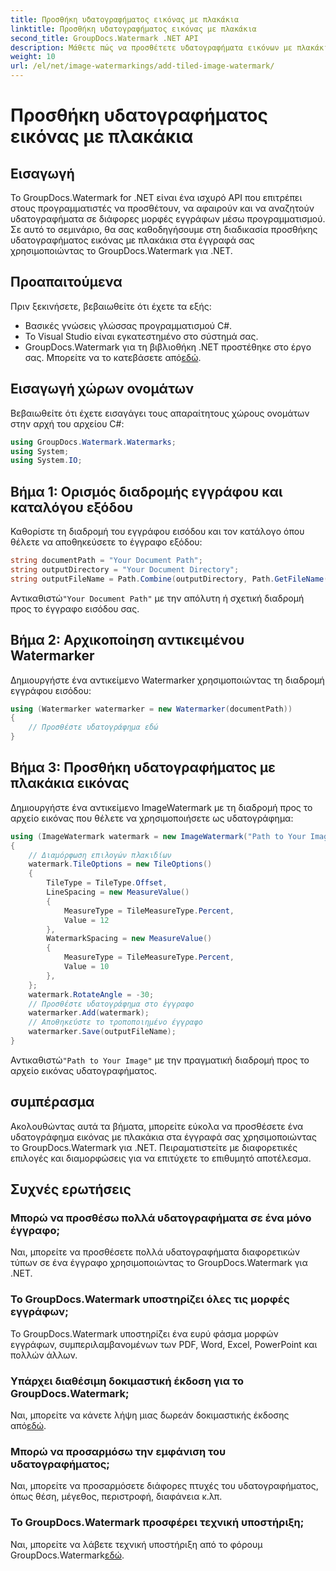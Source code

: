 ```yaml
---
title: Προσθήκη υδατογραφήματος εικόνας με πλακάκια
linktitle: Προσθήκη υδατογραφήματος εικόνας με πλακάκια
second_title: GroupDocs.Watermark .NET API
description: Μάθετε πώς να προσθέτετε υδατογραφήματα εικόνων με πλακάκια στα έγγραφά σας χρησιμοποιώντας το GroupDocs.Watermark για .NET. Εύκολο, αποτελεσματικό και προσαρμόσιμο.
weight: 10
url: /el/net/image-watermarkings/add-tiled-image-watermark/
---
```


# Προσθήκη υδατογραφήματος εικόνας με πλακάκια

## Εισαγωγή
Το GroupDocs.Watermark for .NET είναι ένα ισχυρό API που επιτρέπει στους προγραμματιστές να προσθέτουν, να αφαιρούν και να αναζητούν υδατογραφήματα σε διάφορες μορφές εγγράφων μέσω προγραμματισμού. Σε αυτό το σεμινάριο, θα σας καθοδηγήσουμε στη διαδικασία προσθήκης υδατογραφήματος εικόνας με πλακάκια στα έγγραφά σας χρησιμοποιώντας το GroupDocs.Watermark για .NET.
## Προαπαιτούμενα
Πριν ξεκινήσετε, βεβαιωθείτε ότι έχετε τα εξής:
- Βασικές γνώσεις γλώσσας προγραμματισμού C#.
- Το Visual Studio είναι εγκατεστημένο στο σύστημά σας.
- GroupDocs.Watermark για τη βιβλιοθήκη .NET προστέθηκε στο έργο σας. Μπορείτε να το κατεβάσετε από[εδώ](https://releases.groupdocs.com/Watermark/net/).

## Εισαγωγή χώρων ονομάτων
Βεβαιωθείτε ότι έχετε εισαγάγει τους απαραίτητους χώρους ονομάτων στην αρχή του αρχείου C#:
```csharp
using GroupDocs.Watermark.Watermarks;
using System;
using System.IO;
```
## Βήμα 1: Ορισμός διαδρομής εγγράφου και καταλόγου εξόδου
Καθορίστε τη διαδρομή του εγγράφου εισόδου και τον κατάλογο όπου θέλετε να αποθηκεύσετε το έγγραφο εξόδου:
```csharp
string documentPath = "Your Document Path";
string outputDirectory = "Your Document Directory";
string outputFileName = Path.Combine(outputDirectory, Path.GetFileName(documentPath));
```
 Αντικαθιστώ`"Your Document Path"` με την απόλυτη ή σχετική διαδρομή προς το έγγραφο εισόδου σας.
## Βήμα 2: Αρχικοποίηση αντικειμένου Watermarker
Δημιουργήστε ένα αντικείμενο Watermarker χρησιμοποιώντας τη διαδρομή εγγράφου εισόδου:
```csharp
using (Watermarker watermarker = new Watermarker(documentPath))
{
    // Προσθέστε υδατογράφημα εδώ
}
```
## Βήμα 3: Προσθήκη υδατογραφήματος με πλακάκια εικόνας
Δημιουργήστε ένα αντικείμενο ImageWatermark με τη διαδρομή προς το αρχείο εικόνας που θέλετε να χρησιμοποιήσετε ως υδατογράφημα:
```csharp
using (ImageWatermark watermark = new ImageWatermark("Path to Your Image"))
{
    // Διαμόρφωση επιλογών πλακιδίων
    watermark.TileOptions = new TileOptions()
    {
        TileType = TileType.Offset,
        LineSpacing = new MeasureValue()
        {
            MeasureType = TileMeasureType.Percent,
            Value = 12
        },
        WatermarkSpacing = new MeasureValue()
        {
            MeasureType = TileMeasureType.Percent,
            Value = 10
        },
    };
    watermark.RotateAngle = -30;
    // Προσθέστε υδατογράφημα στο έγγραφο
    watermarker.Add(watermark);
    // Αποθηκεύστε το τροποποιημένο έγγραφο
    watermarker.Save(outputFileName);
}
```
 Αντικαθιστώ`"Path to Your Image"` με την πραγματική διαδρομή προς το αρχείο εικόνας υδατογραφήματος.

## συμπέρασμα
Ακολουθώντας αυτά τα βήματα, μπορείτε εύκολα να προσθέσετε ένα υδατογράφημα εικόνας με πλακάκια στα έγγραφά σας χρησιμοποιώντας το GroupDocs.Watermark για .NET. Πειραματιστείτε με διαφορετικές επιλογές και διαμορφώσεις για να επιτύχετε το επιθυμητό αποτέλεσμα.
## Συχνές ερωτήσεις
### Μπορώ να προσθέσω πολλά υδατογραφήματα σε ένα μόνο έγγραφο;
Ναι, μπορείτε να προσθέσετε πολλά υδατογραφήματα διαφορετικών τύπων σε ένα έγγραφο χρησιμοποιώντας το GroupDocs.Watermark για .NET.
### Το GroupDocs.Watermark υποστηρίζει όλες τις μορφές εγγράφων;
Το GroupDocs.Watermark υποστηρίζει ένα ευρύ φάσμα μορφών εγγράφων, συμπεριλαμβανομένων των PDF, Word, Excel, PowerPoint και πολλών άλλων.
### Υπάρχει διαθέσιμη δοκιμαστική έκδοση για το GroupDocs.Watermark;
 Ναι, μπορείτε να κάνετε λήψη μιας δωρεάν δοκιμαστικής έκδοσης από[εδώ](https://releases.groupdocs.com/).
### Μπορώ να προσαρμόσω την εμφάνιση του υδατογραφήματος;
Ναι, μπορείτε να προσαρμόσετε διάφορες πτυχές του υδατογραφήματος, όπως θέση, μέγεθος, περιστροφή, διαφάνεια κ.λπ.
### Το GroupDocs.Watermark προσφέρει τεχνική υποστήριξη;
 Ναι, μπορείτε να λάβετε τεχνική υποστήριξη από το φόρουμ GroupDocs.Watermark[εδώ](https://forum.groupdocs.com/c/watermark/19).